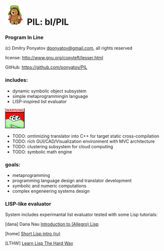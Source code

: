 # ![logo](logo/logo64x64.png) PIL: bI/PIL
### Program In Line

(c) Dmitry Ponyatov <dponyatov@gmail.com>, all rights reserved

license: http://www.gnu.org/copyleft/lesser.html

GitHub: https://github.com/ponyatov/PIL


### includes:
* dynamic symbolic object subsystem 
* simple metaprogrammingin language
* LISP-inspired list evaluator

![logo](logo/warning64x64.png)

* TODO: omtimizing translator into C++ for target static cross-compilation
* TODO: rich GUI/CAD/Visualization environment with MVC architecture
* TODO: clustering subsystem for cloud computing
* TODO: symbolic math engine

### goals:
* metaprogramming
* programming language design and translator development
* symbolic and numeric computations
* complex engeneering systems design

### LISP-like evaluator

System includes experimantal list evaluator tested with some Lisp tutorials:

[dana]
Dana Nau
[Introduction to (Allegro) Lisp](http://www.cs.umd.edu/~nau/cmsc421/lisp-intro.pdf)

[home]
[Short Lisp intro (ru)](http://homelisp.ru/help/lisp.html)

[LTHW]
[Learn Lisp The Hard Way](http://learnlispthehardway.org/)

